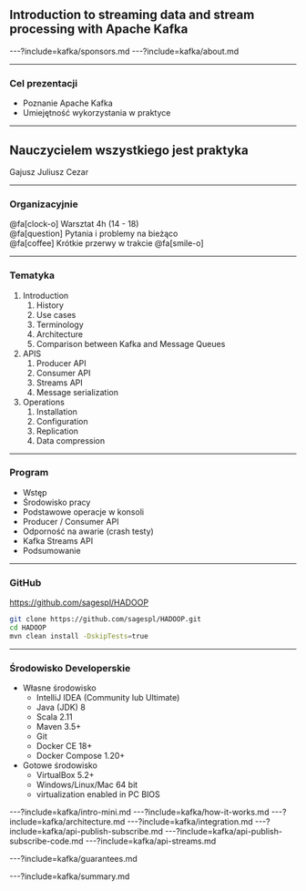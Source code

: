 
## Introduction to streaming data and stream processing with Apache Kafka



---?include=kafka/sponsors.md
---?include=kafka/about.md



---
### Cel prezentacji
* Poznanie Apache Kafka
* Umiejętność wykorzystania w praktyce



---
## Nauczycielem wszystkiego jest praktyka
Gajusz Juliusz Cezar



---
### Organizacyjnie
@fa[clock-o] Warsztat 4h (14 - 18) <br />
@fa[question] Pytania i problemy na bieżąco <br />
@fa[coffee] Krótkie przerwy w trakcie @fa[smile-o] <br />



---
### Tematyka
<!-- .slide: class="font80" -->
1. Introduction
    1. History
    1. Use cases
    1. Terminology
    1. Architecture
    1. Comparison between Kafka and Message Queues
1. APIS
    1. Producer API
    1. Consumer API
    1. Streams API
    1. Message serialization
1. Operations
    1. Installation
    1. Configuration
    1. Replication
    1. Data compression


---
### Program
<!-- .slide: class="font80" -->
* Wstęp
* Środowisko pracy
* Podstawowe operacje w konsoli
* Producer / Consumer API
* Odporność na awarie (crash testy)
* Kafka Streams API
* Podsumowanie


---
### GitHub
https://github.com/sagespl/HADOOP
~~~bash
git clone https://github.com/sagespl/HADOOP.git
cd HADOOP
mvn clean install -DskipTests=true
~~~

---
<!-- .slide: class="font80" -->
### Środowisko Developerskie
* Własne środowisko
    * IntelliJ IDEA (Community lub Ultimate)
    * Java (JDK) 8
    * Scala 2.11
    * Maven 3.5+
    * Git
    * Docker CE 18+
    * Docker Compose 1.20+
* Gotowe środowisko
    * VirtualBox 5.2+
    * Windows/Linux/Mac 64 bit
    * virtualization enabled in PC BIOS


---?include=kafka/intro-mini.md
---?include=kafka/how-it-works.md
---?include=kafka/architecture.md
---?include=kafka/integration.md
---?include=kafka/api-publish-subscribe.md
---?include=kafka/api-publish-subscribe-code.md
---?include=kafka/api-streams.md

---?include=kafka/guarantees.md

---?include=kafka/summary.md